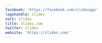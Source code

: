 ```yaml
---
facebook: 'https://facebook.com/slidesapp'
logohandle: slides
sort: slides
title: Slides.com
twitter: slides
website: 'https://slides.com/'
---
```

